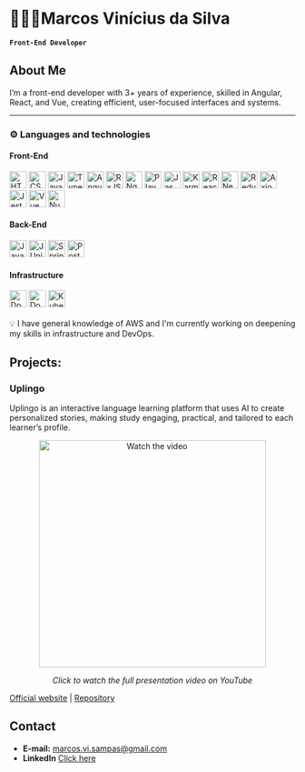 # 👨🏾‍💻Marcos Vinícius da Silva

**`Front-End Developer`**

## About Me

I’m a front-end developer with 3+ years of experience, skilled in Angular, React, and Vue, creating efficient, user-focused interfaces and systems.

---

### ⚙️ Languages ​​and technologies

<div class="flex flex-col gap-4">
<h4>Front-End</h4>
<div class="flex flex-row gap-4 items-center">
  <img alt="HTML Logo" title="HTML" width="30" src="https://cdn.jsdelivr.net/gh/devicons/devicon@latest/icons/html5/html5-original.svg" />
  <img alt="CSS Logo" title="CSS" width="30" src="https://cdn.jsdelivr.net/gh/devicons/devicon@latest/icons/css3/css3-original.svg" />
  <img alt="JavaScript Logo" title="JavaScript" width="30" src="https://cdn.jsdelivr.net/gh/devicons/devicon@latest/icons/javascript/javascript-original.svg" />
  <img alt="TypeScript Logo" title="TypeScript" width="30" src="https://cdn.jsdelivr.net/gh/devicons/devicon@latest/icons/typescript/typescript-original.svg" />
  <img alt="Angular Logo" title="Angular" width="30" src="https://cdn.jsdelivr.net/gh/devicons/devicon@latest/icons/angular/angular-original.svg" />
  <img alt="RxJS Logo" title="RxJS" width="30" src="https://cdn.jsdelivr.net/gh/devicons/devicon@latest/icons/rxjs/rxjs-original.svg" />
  <img alt="NgRx Logo" title="NgRx" width="30" src="https://cdn.jsdelivr.net/gh/devicons/devicon@latest/icons/ngrx/ngrx-original.svg" />
  <img alt="Playwright Logo" title="Playwright" width="30" src="https://cdn.jsdelivr.net/gh/devicons/devicon@latest/icons/playwright/playwright-original.svg" />
  <img alt="Jasmine Logo" title="Jasmine" width="30" src="https://cdn.jsdelivr.net/gh/devicons/devicon@latest/icons/jasmine/jasmine-original.svg" />
  <img alt="Karma Logo" title="Karma" width="30" src="https://cdn.jsdelivr.net/gh/devicons/devicon@latest/icons/karma/karma-original.svg" />
  <img alt="React Logo" title="React" width="30" src="https://cdn.jsdelivr.net/gh/devicons/devicon@latest/icons/react/react-original.svg" />  
  <img alt="Next Logo" title="Next" width="30" src="https://cdn.jsdelivr.net/gh/devicons/devicon@latest/icons/nextjs/nextjs-original.svg" />  
  <img alt="Redux Logo" title="Redux" width="30" src="https://cdn.jsdelivr.net/gh/devicons/devicon@latest/icons/redux/redux-original.svg" />  
  <img alt="Axios Logo" title="Axios" width="30" src="https://cdn.jsdelivr.net/gh/devicons/devicon@latest/icons/axios/axios-plain-wordmark.svg" />  
  <img alt="Jest Logo" title="Jest" width="30" src="https://cdn.jsdelivr.net/gh/devicons/devicon@latest/icons/jest/jest-plain.svg" />  
  <img alt="Vue Logo" title="Vue.js" width="30" src="https://cdn.jsdelivr.net/gh/devicons/devicon@latest/icons/vuejs/vuejs-original.svg" />  
  <img alt="Nuxt Logo" title="Nuxt.js" width="30" src="https://cdn.jsdelivr.net/gh/devicons/devicon@latest/icons/nuxtjs/nuxtjs-original.svg" />
</div>
<h4>Back-End</h4>
<div class="flex flex-row gap-4 items-center">
  <img alt="Java Logo" title="Java" width="30" src="https://cdn.jsdelivr.net/gh/devicons/devicon@latest/icons/java/java-original.svg" />    
  <img alt="JUnit Logo" title="JUnit" width="30" src="https://cdn.jsdelivr.net/gh/devicons/devicon@latest/icons/junit/junit-original-wordmark.svg" />    
  <img alt="Spring Logo" title="Spring Framework" width="30" src="https://cdn.jsdelivr.net/gh/devicons/devicon@latest/icons/spring/spring-original.svg" />    
  <img alt="PostgreSQL Logo" title="PostgreSQL" width="30" src="https://cdn.jsdelivr.net/gh/devicons/devicon@latest/icons/postgresql/postgresql-original.svg" />
</div>
<h4>Infrastructure</h4>
<div class="flex flex-row gap-4 items-center">
  <img alt="Docker Logo" title="Docker" width="30" src="https://cdn.jsdelivr.net/gh/devicons/devicon@latest/icons/docker/docker-plain-wordmark.svg" />  
  <img alt="Docker Compose Logo" title="Docker Compose" width="30" src="https://salsa.debian.org/docker-compose-team/docker-compose/-/avatar" />  
  <img alt="Kubernetes Logo" title="Kubernetes" width="30" src="https://cdn.jsdelivr.net/gh/devicons/devicon@latest/icons/kubernetes/kubernetes-original.svg" />  
</div>
<br />
💡 I have general knowledge of AWS and I'm currently working on deepening my skills in infrastructure and DevOps.
</div>

## **Projects:**
### Uplingo

Uplingo is an interactive language learning platform that uses AI to create personalized stories, making study engaging, practical, and tailored to each learner’s profile.

<p align="center">
  <a href="https://youtu.be/LUQ8-kdwiQs?si=cn_Y9tPbIfkQMZ_F" target="_blank">
    <img src="https://img.youtube.com/vi/LUQ8-kdwiQs/0.jpg" alt="Watch the video" width="400"/>
  </a>
</p>
<p align="center"><em>Click to watch the full presentation video on YouTube</em></p>

<a href="https://marcozvs.github.io/UplingoPublicPage/" target="_blank">Official website</a> | <a href="https://github.com/Marcozvs/Uplingo" target="_blank">Repository</a>

## Contact

- **E-mail:** marcos.vi.sampas@gmail.com
- **LinkedIn** [Click here](https://www.linkedin.com/in/marcozviniciusdasilva/)
